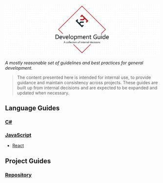 ![Development Guide](./docs/.assets/project-title.png)

_A mostly reasonable set of guidelines and best practices for general development._

> The content presented here is intended for internal use, to provide guidance and maintain consistency across projects. These guides are built up from internal decisions and are expected to be expanded and updated when necessary.

## Language Guides

### [C#](.docs/javascript)

### [JavaScript](./docs/javascript)

- [React](./docs/javascript/react)

## Project Guides

### [Repository](./docs/repository)
